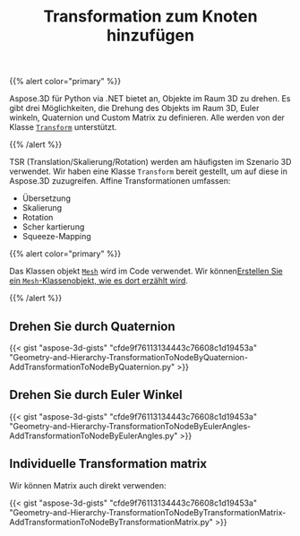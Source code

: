 ﻿---
title: Transformation zum Knoten hinzufügen
type: docs
weight: 30
url: /de/python-net/adding-transformation-to-the-node/
description: TSR (Translation/Skalierung/Rotation) werden am häufigsten im Szenario 3D verwendet. Wir haben eine Klasse Transform bereit gestellt, um auf diese in Aspose.3D zuzugreifen.
---
{{% alert color="primary" %}}

Aspose.3D für Python via .NET bietet an, Objekte im Raum 3D zu drehen. Es gibt drei Möglichkeiten, die Drehung des Objekts im Raum 3D, Euler winkeln, Quaternion und Custom Matrix zu definieren. Alle werden von der Klasse [`Transform`](https://reference.aspose.com/3d/net/aspose.threed/transform) unterstützt.

{{% /alert %}}

TSR (Translation/Skalierung/Rotation) werden am häufigsten im Szenario 3D verwendet. Wir haben eine Klasse `Transform` bereit gestellt, um auf diese in Aspose.3D zuzugreifen. Affine Transformationen umfassen:

- Übersetzung
- Skalierung
- Rotation
- Scher kartierung
- Squeeze-Mapping

{{% alert color="primary" %}}

Das Klassen objekt [`Mesh`](https://reference.aspose.com/3d/net/aspose.threed.entities/mesh) wird im Code verwendet. Wir können[Erstellen Sie ein `Mesh`-Klassenobjekt, wie es dort erzählt wird](/3d/de/net/create-3d-mesh-and-scene/).

{{% /alert %}}
## **Drehen Sie durch Quaternion**
{{< gist "aspose-3d-gists" "cfde9f76113134443c76608c1d19453a" "Geometry-and-Hierarchy-TransformationToNodeByQuaternion-AddTransformationToNodeByQuaternion.py" >}}
## **Drehen Sie durch Euler Winkel**
{{< gist "aspose-3d-gists" "cfde9f76113134443c76608c1d19453a" "Geometry-and-Hierarchy-TransformationToNodeByEulerAngles-AddTransformationToNodeByEulerAngles.py" >}}
## **Individuelle Transformation matrix**
Wir können Matrix auch direkt verwenden:

{{< gist "aspose-3d-gists" "cfde9f76113134443c76608c1d19453a" "Geometry-and-Hierarchy-TransformationToNodeByTransformationMatrix-AddTransformationToNodeByTransformationMatrix.py" >}}
